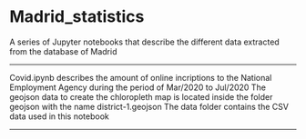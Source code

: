# Madrid_statistics
A series of Jupyter notebooks that describe the different data extracted from the database of Madrid

---------------------------------------

Covid.ipynb describes the amount of online incriptions to the National Employment Agency during the period of Mar/2020 to Jul/2020
The geojson data to create the chloropleth map is located inside the folder geojson with the name district-1.geojson
The data folder contains the CSV data used in this notebook

---------------------------------------